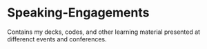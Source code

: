 # Speaking-Engagements

Contains my decks, codes, and other learning material presented at differenct events and conferences.
